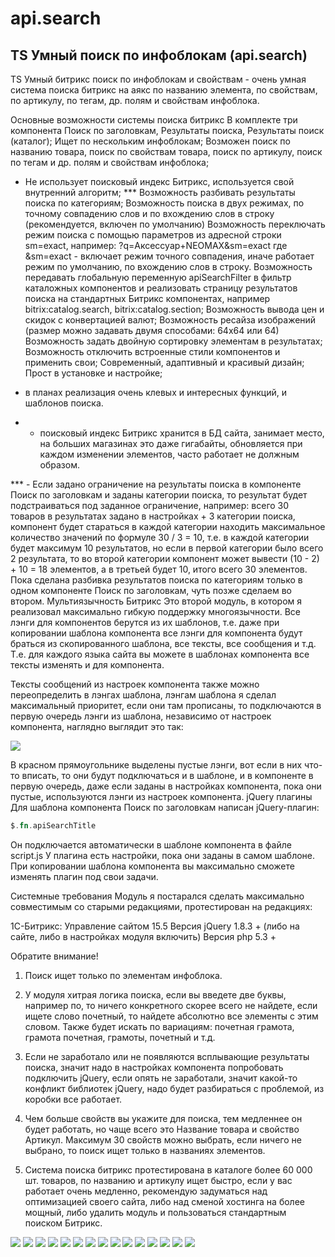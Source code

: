 # api.search

## TS Умный поиск по инфоблокам (api.search)
   TS Умный битрикс поиск по инфоблокам и свойствам - очень умная система поиска битрикс на аякс по названию элемента, по свойствам, по артикулу, по тегам, др. полям и свойствам инфоблока.
   
   Основные возможности системы поиска битрикс
   В комплекте три компонента Поиск по заголовкам, Результаты поиска, Результаты поиск (каталог);
   Ищет по нескольким инфоблокам;
   Возможен поиск по названию товара, поиск по свойствам товара, поиск по артикулу, поиск по тегам и др. полям и свойствам инфоблока;
   * Не использует поисковый индекс Битрикс, используется свой внутренний алгоритм;
   *** Возможность разбивать результаты поиска по категориям;
   Возможность поиска в двух режимах,  по точному совпадению слов и по вхождению слов в строку (рекомендуется, включен по умолчанию)
   Возможность переключать режим поиска с помощью параметров из адресной строки sm=exact, например: ?q=Аксессуар+NEOMAX&sm=exact
   где &sm=exact - включает режим точного совпадения, иначе работает режим по умолчанию, по вхождению слов в строку.
   Возможность передавать глобальную переменную apiSearchFilter в фильтр каталожных компонентов и реализовать страницу результатов поиска на стандартных Битрикс компонентах, например bitrix:catalog.search, bitrix:catalog.section;
   Возможность вывода цен и скидок с конвертацией валют;
   Возможность ресайза изображений (размер можно задавать двумя способами: 64x64 или 64)
   Возможность задать двойную сортировку элементам в результатах;
   Возможность отключить встроенные стили компонентов  и применить свои;
   Современный, адаптивный и красивый дизайн;
   Прост в установке и настройке;
   + в планах реализация очень клевых и интересных функций, и шаблонов поиска.
   * - поисковый индекс Битрикс хранится в БД сайта, занимает место,  на больших магазинах это даже гигабайты, обновляется при каждом изменении элементов, часто работает не должным образом.
   
   *** - Если задано ограничение на результаты поиска в компоненте Поиск по заголовкам и заданы категории поиска, то результат будет подстраиваться под заданное ограничение, например: всего 30 товаров в результатах задано в настройках + 3 категории поиска, компонент будет стараться в каждой категории находить максимальное количество значений по формуле 30 / 3 = 10, т.е. в каждой категории будет максимум 10 результатов, но если в первой категории было всего 2 результата, то во второй категории компонент может вывести (10 - 2) + 10 = 18 элементов, а в третьей будет 10, итого всего 30 элементов.
   Пока сделана разбивка результатов поиска по категориям только в одном компоненте Поиск по заголовкам, чуть позже сделаем во втором.
   Мультиязычность Битрикс
   Это второй модуль, в котором я реализовал максимально гибкую поддержку многоязычности.
   Все лэнги для компонентов берутся из их шаблонов, т.е. даже при копировании шаблона компонента все лэнги для компонента будут браться из скопированного шаблона, все тексты, все сообщения и т.д.
   Т.е. для каждого языка сайта вы можете в шаблонах компонента все тексты изменять и для компонента.
   
   Тексты сообщений из настроек компонента также можно переопределить в лэнгах шаблона, лэнгам шаблона я сделал максимальный приоритет, если они там прописаны, то подключаются в первую очередь лэнги из шаблона, независимо от настроек компонента, наглядно выглядит это так:
   
   ![](img_md/31ea33f0e895a21133bae0ddd814679b.png)
   
   В красном прямоугольнике выделены пустые лэнги, вот если в них что-то вписать, то они будут подключаться и в шаблоне, и в компоненте в первую очередь, даже если заданы в настройках компонента, пока они пустые, используются лэнги из настроек компонента.
   jQuery плагины
   Для шаблона компонента Поиск по заголовкам написан jQuery-плагин:
   ```php
   $.fn.apiSearchTitle
```

   Он подключается автоматически в шаблоне компонента в файле script.js
   У плагина есть настройки, пока они заданы в самом шаблоне.
   При копировании шаблона компонента вы максимально сможете изменять плагин под свои задачи.
   
   Системные требования
   Модуль я постарался сделать максимально совместимым со старыми редакциями, протестирован на редакциях:
   
   1С-Битрикс: Управление сайтом 15.5
   Версия jQuery 1.8.3 + (либо на сайте, либо в настройках модуля включить)
   Версия php 5.3 +
   
   Обратите внимание!
   1) Поиск ищет только по элементам инфоблока.
   
   2) У модуля хитрая логика поиска, если вы введете две буквы, например по, то ничего конкретного скорее всего не найдете, если ищете слово почетный, то найдете абсолютно все элементы с этим словом.
   Также будет искать по вариациям: почетная грамота, грамота почетная, грамоты, почетный и т.д.
   
   3) Если не заработало или не появляются всплывающие результаты поиска, значит надо в настройках компонента попробовать подключить jQuery, если опять не заработали, значит какой-то конфликт библиотек jQuery, надо будет разбираться с проблемой, из коробки все работает.
   
   4) Чем больше свойств вы укажите для поиска, тем медленнее он будет работать, но чаще всего это Название товара и свойство Артикул.
   Максимум 30 свойств можно выбрать, если ничего не выбрано, то поиск ищет только в названиях элементов.
   
   5) Система поиска битрикс протестирована в каталоге более 60 000 шт. товаров, по названию и артикулу ищет быстро, если у вас работает очень медленно, рекомендую задуматься над оптимизацией своего сайта, либо над сменой хостинга на более мощный, либо удалить модуль и пользоваться стандартным поиском Битрикс.
   
   ![](img_md/1b32c13d842f78aab73c3b8c131d675c.png)
   ![](img_md/2a8c8a01facb6bb3c652d91f0ffd8937.png)
   ![](img_md/8c65c58fd5984a9e454e41dc278526b8.png)
   ![](img_md/2016_11_01_10.10.10.png)
   ![](img_md/2016_11_01_10.21.05.png)
   ![](img_md/2016_11_01_10.30.22.png)
   ![](img_md/4094f408d5c150dbf494fcb5c8a13adc.png)
   ![](img_md/a0e3618024a77400c1075661a0666ee9.png)
   ![](img_md/af61101aecbd76303d911d79c073e428.png)
   ![](img_md/a85cee63d67a7be8d54e53cb5727aa2b.png)
   ![](img_md/af61101aecbd76303d911d79c073e428.png)
   ![](img_md/b6b6c23568003f3c6d17a8156968f8b9.png)
   ![](img_md/ca10bc3dfb2702a3f30043f0255e6482.png)
   ![](img_md/img_2018_07_26_10_35_28.png)
   ![](img_md/img_2018_07_26_10_38_24.png)